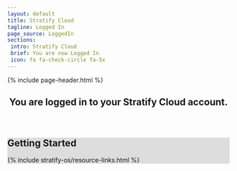 ```yaml
---
layout: default
title: Stratify Cloud
tagline: Logged In
page_source: LoggedIn
sections:
 intro: Stratify Cloud
 brief: You are now Logged In
 icon: fa fa-check-circle fa-5x
---
```


{% include page-header.html %}

<script src="{{ BASE_URL }}/assets/js/clipboard.min.js"></script>

<script>
	new Clipboard("#signin-button");

	function showMessage(){
		document.getElementById('logged-in-message').style.display = "block";
	}

	window.addEventListener('auth', function () {
		if (firebaseUser) {
			console.log("Success logged in");
			firebaseUser.getIdToken().then(function(accessToken) {
          		var json = '{  "type": "StratifyToken", "status": "success", "uid": "' + firebaseUser.uid + '", "token": "' + accessToken + '"}';
          		document.getElementById("signin-button").style.visibility = "visible";
          		document.getElementById("signin-button").setAttribute('data-clipboard-text', json);
        	});
		} else {
			window.location="{{ BASE_URL }}/signup";
		}
	});
</script>

<div class="container">
	<div class="row">
    	<div class="col-md-12">
			<h2 style="text-align: center" id="loggedInStatus">You are logged in to your Stratify Cloud account.</h2>
		</div>
    	<div class="col-md-12">
		<center>
			<button id="signin-button" class="btn btn-lg btn-success" style="visibility:hidden" data-clipboard-action="copy" data-clipboard-text='{ "type": "error" }' onclick="showMessage()">
				Click Here to Complete Signing in to a Stratify Labs Desktop Application
			</button>
			<p> </p>
		</center>
		</div>
	</div>
</div>

<div class="container" id="logged-in-message" style="display:none">
	<div class="row">
		<div class="col-md-12">
			<div class="alert alert-info" style="text-align: center">
			<h3>Happy Coding!</h3>
				<p>Now return to your Stratify Application to access your account.</p>
			</div>
		</div>
		<div class="col-md-12">
			<h3>Not sure what to do?</h3>
			<ol>
			<li>If you haven't already, <a href="{{ BASE_URL }}/download" target="_blank">install the Stratify Labs SDK</a></li>
			<li>Open <a href="{{ BASE_URL }}/Stratify-Link/" target="_blank">Stratify Link</a> or the <a href="{{ BASE_URL }}/Stratify-App/" target="_blank">Stratify App</a></li>
			<li>Click the button above again while the application is open</li>
			<li>Return to the application</li>
			<li>You can now access your account and publish Stratify OS applications.</li>
			</ol>
		</div>
  	</div>
 </div>

<div style="background: #ddd; height: auto">
	<div class="container">
  		<h2>Getting <b>Started</b></h2>
  	</div>
  	{% include stratify-os/resource-links.html %}
</div>


